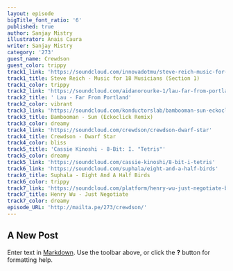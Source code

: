```yaml
---
layout: episode
bigTitle_font_ratio: '6'
published: true
author: Sanjay Mistry
illustrator: Anais Caura
writer: Sanjay Mistry
category: '273'
guest_name: Crewdson
guest_color: trippy
track1_link: 'https://soundcloud.com/innovadotmu/steve-reich-music-for-18'
track1_title: Steve Reich - Music for 18 Musicians (Section 1)
track1_color: trippy
track2_link: 'https://soundcloud.com/aidanorourke-1/lau-far-from-portland'
track2_title: ' Lau - Far From Portland'
track2_color: vibrant
track3_link: 'https://soundcloud.com/konductorslab/bambooman-sun-eckoclick-remix'
track3_title: Bambooman - Sun (Eckoclick Remix)
track3_color: dreamy
track4_link: 'https://soundcloud.com/crewdson/crewdson-dwarf-star'
track4_title: Crewdson - Dwarf Star
track4_color: bliss
track5_title: 'Cassie Kinoshi - 8-Bit: I. "Tetris"'
track5_color: dreamy
track5_link: 'https://soundcloud.com/cassie-kinoshi/8-bit-i-tetris'
track6_link: 'https://soundcloud.com/suphala/eight-and-a-half-birds'
track6_title: Suphala - Eight And A Half Birds
track6_color: trippy
track7_link: 'https://soundcloud.com/platform/henry-wu-just-negotiate-boiler-room-debuts'
track7_title: Henry Wu - Just Negotiate
track7_color: dreamy
episode_URL: 'http://mailta.pe/273/crewdson/'
---
```

## A New Post

Enter text in [Markdown](http://daringfireball.net/projects/markdown/). Use the toolbar above, or click the **?** button for formatting help.
